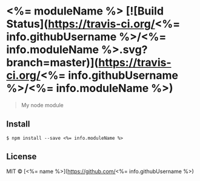 # <%= moduleName %> [![Build Status](https://travis-ci.org/<%= info.githubUsername %>/<%= info.moduleName %>.svg?branch=master)](https://travis-ci.org/<%= info.githubUsername %>/<%= info.moduleName %>)

> My node module


## Install

```
$ npm install --save <%= info.moduleName %>
```

## License

MIT © [<%= name %>](https://github.com/<%= info.githubUsername %>)
